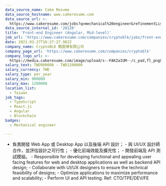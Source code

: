 ```yaml
---
data_source_name: Cake Resume
data_source_hostname: www.cakeresume.com
data_source_url: >-
  https://www.cakeresume.com/jobs?q=mechanical%20engineer&refinementList%5Blang_name%5D%5B0%5D=English&refinementList%5Bsalary_type%5D=per_year&range%5Bsalary_range%5D%5Bmin%5D=1000000&page=3
data_source_internal_id: '28128'
title: 'Front-end Engineer (Angular, Mid-level)'
job_url: 'https://www.cakeresume.com/companies/cryptoblk/jobs/front-end-mid-level'
date: 2021-03-27T16:27:27.982Z
company_name: CryptoBLK 酷圖博有限公司
company_page_url: 'https://www.cakeresume.com/companies/cryptoblk'
company_logo_url: >-
  https://media.cakeresume.com/image/upload/s--FAK2aIUM--/c_pad,fl_png8,h_200,w_200/v1616862909/bfrisgfvei9zha2kzsnh.png
salary_text: TWD900000 - TWD1200000
salary_currency: TWD
salary_type: per_year
salary_min: 900000
salary_max: 1200000
location_list:
  - Taiwan
job_tags:
  - TypeScript
  - React.js
  - Angular
  - Blockchain
badges:
  - Mechanical engineer

---
```


- 負責開發 Web App 或 Desktop App 以及後端 API 設計； - 與 UI/UX 設計師合作，並評估設計之可行性； - 優化前端效能及擴充性； - 開發前端及 API 測試模組。 - Responsible for developing functional and appealing user facing features for web and desktop applications as well as backend API design; - Collaborate with UI/UX designers to ensure the technical feasibility of designs; - Optimize applications to maximize performance and scalability; - Perform UI and API testing. Ref: CTO/TPE/DEV/FE